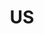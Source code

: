 ---
pid: ch39
title: US
location_transcription: Downtown (Love Park)
coordinates: "[-75.165501150452, 39.954100029064]"
zipcode: '19125'
gen_neighborhood: River Wards
neighborhood: Fishtown,Kensington
outside_phl: 
age: '32'
age_range: 30-39
instagram: 
image_file_name: ch_39.jpg
proposal_transcription: The people of Philadelphia
topic: 
topic_summary: '0'
type: 
keywords_other: 
credit: Chris Lylez
image_labels: 
twitter: 
facebook: 
permalink: "/monuments/ch39/"
layout: item-page
---
